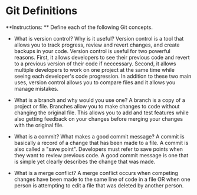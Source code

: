 # Git Definitions

**Instructions: ** Define each of the following Git concepts.

* What is version control?  Why is it useful?
Version control is a tool that allows you to track progress, review and revert changes, and create backups in your code. Version control is useful for two powerful reasons. First, it allows developers to see their previous code and revert to a previous version of their code if neccessary. Second, it allows multiple developers to work on one project at the same time while seeing each developer's code progression. In addition to these two main uses, version control allows you to compare files and it allows you manage mistakes.

* What is a branch and why would you use one?
A branch is a copy of a project or file. Branches allow you to make changes to code without changing the original file. This allows you to add and test features while also getting feedback on your changes before merging your changes with the original file.

* What is a commit? What makes a good commit message? A commit is basically a record of a change that has been made to a file. A commit is also called a "save point". Developers must refer to save points when they want to review previous code. A good commit message is one that is simple yet clearly describes the change that was made.

* What is a merge conflict? A merge conflict occurs when competing changes have been made to the same line of code in a file OR when one person is attempting to edit a file that was deleted by another person.